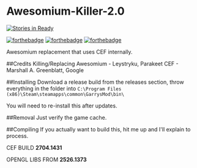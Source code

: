 # Awesomium-Killer-2.0
[![Stories in Ready](https://badge.waffle.io/lunation/Awesomium-Killer-2.0.png?label=ready&title=Ready)](https://waffle.io/lunation/Awesomium-Killer-2.0)

[![forthebadge](http://forthebadge.com/images/badges/fuck-it-ship-it.svg)](http://forthebadge.com)
[![forthebadge](http://forthebadge.com/images/badges/just-plain-nasty.svg)](http://forthebadge.com)
[![forthebadge](http://forthebadge.com/images/badges/pretty-risque.svg)](http://forthebadge.com)

Awesomium replacement that uses CEF internally.

##Credits
Killing/Replacing Awesomium - Leystryku, Parakeet
CEF - Marshall A. Greenblatt, Google

##Installing
Download a release build from the releases section, throw everything in the folder into `C:\Program Files (x86)\Steam\steamapps\common\GarrysMod\bin\`

You will need to re-install this after updates.

##Removal
Just verify the game cache.

##Compiling
If you actually want to build this, hit me up and I'll explain to process.

CEF BUILD **2704.1431**

OPENGL LIBS FROM **2526.1373**